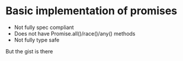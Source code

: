 # Basic implementation of promises

- Not fully spec compliant
- Does not have Promise.all()/race()/any() methods
- Not fully type safe

But the gist is there
